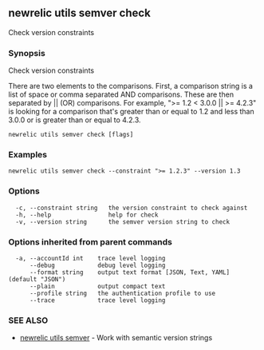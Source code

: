## newrelic utils semver check

Check version constraints

### Synopsis

Check version constraints

There are two elements to the comparisons. First, a comparison string is a list of space or comma separated AND comparisons.
These are then separated by || (OR) comparisons. For example, ">= 1.2 < 3.0.0 || >= 4.2.3" is looking for a comparison that's
greater than or equal to 1.2 and less than 3.0.0 or is greater than or equal to 4.2.3.


```
newrelic utils semver check [flags]
```

### Examples

```
newrelic utils semver check --constraint ">= 1.2.3" --version 1.3
```

### Options

```
  -c, --constraint string   the version constraint to check against
  -h, --help                help for check
  -v, --version string      the semver version string to check
```

### Options inherited from parent commands

```
  -a, --accountId int    trace level logging
      --debug            debug level logging
      --format string    output text format [JSON, Text, YAML] (default "JSON")
      --plain            output compact text
      --profile string   the authentication profile to use
      --trace            trace level logging
```

### SEE ALSO

* [newrelic utils semver](newrelic_utils_semver.md)	 - Work with semantic version strings

